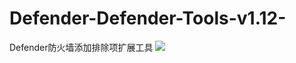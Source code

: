 # Defender-Defender-Tools-v1.12-
Defender防火墙添加排除项扩展工具
<img src='https://pic.cr173.com/up/2020-3/20203111717287876.png'>
